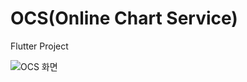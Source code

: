 # OCS(Online Chart Service)
Flutter Project

![OCS 화면](https://user-images.githubusercontent.com/57342158/200847512-0cb933ff-171e-4e06-9b0d-6a75ea6cb92e.png)
